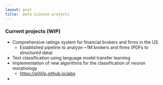 ```yaml
---
layout: post
title:  Data science projects
---
```

### Current projects (WIP)
- Comprehensive ratings system for financial brokers and firms in the US
  - Established pipeline to analyze ~1M brokers and firms (PDFs to structured data)
- Text classification using language model transfer learning
- Implementation of new algorithms for the classification of neuron morphology
  - https://q0j0p.github.io/aibs
-
